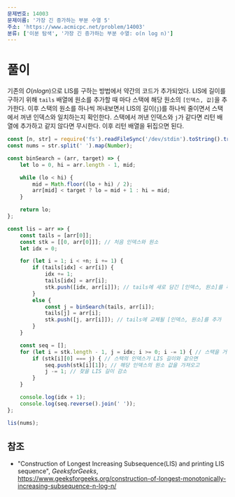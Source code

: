 ```yaml
---
문제번호: 14003
문제이름: '가장 긴 증가하는 부분 수열 5'
주소: 'https://www.acmicpc.net/problem/14003'
분류: ['이분 탐색', '가장 긴 증가하는 부분 수열: o(n log n)']
---
```


# 풀이

기존의 $O(nlogn)$으로 LIS를 구하는 방법에서 약간의 코드가 추가되었다. LIS에 길이를 구하기 위해 `tails` 배열에 원소를 추가할 때 마다 스택에 해당 원소의 `[인덱스, 값]`을 추가한다. 이후 스택의 원소를 하나씩 꺼내보면서 LIS의 길이(`j`)를 하나씩 줄이면서 스택에서 꺼낸 인덱스와 일치하는지 확인한다. 스택에서 꺼낸 인덱스와 `j`가 같다면 리턴 배열에 추가하고 같지 않다면 무시한다. 이후 리턴 배열을 뒤집으면 된다.

```js
const [n, str] = require('fs').readFileSync('/dev/stdin').toString().trim().split('\n');
const nums = str.split(' ').map(Number);

const binSearch = (arr, target) => {
    let lo = 0, hi = arr.length - 1, mid;

    while (lo < hi) {
        mid = Math.floor((lo + hi) / 2);
        arr[mid] < target ? lo = mid + 1 : hi = mid;
    }

    return lo;
};

const lis = arr => {
    const tails = [arr[0]];
    const stk = [[0, arr[0]]]; // 처음 인덱스와 원소
    let idx = 0;

    for (let i = 1; i < +n; i += 1) {
        if (tails[idx] < arr[i]) {
            idx += 1;
            tails[idx] = arr[i];
            stk.push([idx, arr[i]]); // tails에 새로 담긴 [인덱스, 원소]를 추가
        }
        else {
            const j = binSearch(tails, arr[i]);
            tails[j] = arr[i];
            stk.push([j, arr[i]]); // tails에 교체될 [인덱스, 원소]를 추가
        }
    }

    const seq = [];
    for (let i = stk.length - 1, j = idx; i >= 0; i -= 1) { // 스택을 거꾸로 돌면서
        if (stk[i][0] === j) { // 스택의 인덱스가 LIS 길이와 같으면
            seq.push(stk[i][1]); // 해당 인덱스의 원소 값을 가져오고
            j -= 1; // 찾을 LIS 길이 감소
        }
    }

    console.log(idx + 1);
    console.log(seq.reverse().join(' '));
};

lis(nums);
```

## 참조

- "Construction of Longest Increasing Subsequence(LIS) and printing LIS sequence", *GeeksforGeeks*, https://www.geeksforgeeks.org/construction-of-longest-monotonically-increasing-subsequence-n-log-n/